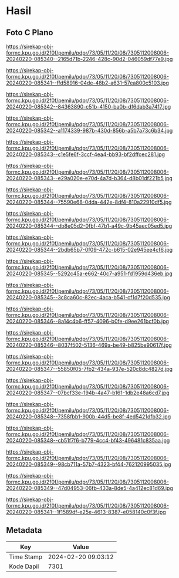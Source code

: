 # Hasil

## Foto C Plano

https://sirekap-obj-formc.kpu.go.id/2f0f/pemilu/pdpr/73/05/11/20/08/7305112008006-20240220-085340--2165d71b-2246-428c-90d2-046059df77e9.jpg

https://sirekap-obj-formc.kpu.go.id/2f0f/pemilu/pdpr/73/05/11/20/08/7305112008006-20240220-085341--ffd58916-04de-48b2-a631-57ea800c5103.jpg

https://sirekap-obj-formc.kpu.go.id/2f0f/pemilu/pdpr/73/05/11/20/08/7305112008006-20240220-085342--84363890-c51b-4150-ba0b-df6dab3a7417.jpg

https://sirekap-obj-formc.kpu.go.id/2f0f/pemilu/pdpr/73/05/11/20/08/7305112008006-20240220-085342--a1174339-987b-430d-856b-a5b7a73c6b34.jpg

https://sirekap-obj-formc.kpu.go.id/2f0f/pemilu/pdpr/73/05/11/20/08/7305112008006-20240220-085343--c1e5fe6f-3ccf-4ea4-bb93-bf2dffcec281.jpg

https://sirekap-obj-formc.kpu.go.id/2f0f/pemilu/pdpr/73/05/11/20/08/7305112008006-20240220-085343--e29a020e-e70d-4a7d-b364-d8b01df221b5.jpg

https://sirekap-obj-formc.kpu.go.id/2f0f/pemilu/pdpr/73/05/11/20/08/7305112008006-20240220-085344--75590e68-0dda-442e-8df4-810a22910df5.jpg

https://sirekap-obj-formc.kpu.go.id/2f0f/pemilu/pdpr/73/05/11/20/08/7305112008006-20240220-085344--db8e05d2-0fbf-47b1-a49c-9b45aec05ed5.jpg

https://sirekap-obj-formc.kpu.go.id/2f0f/pemilu/pdpr/73/05/11/20/08/7305112008006-20240220-085344--2bdb65b7-0f09-472c-b615-02e945ee4cf6.jpg

https://sirekap-obj-formc.kpu.go.id/2f0f/pemilu/pdpr/73/05/11/20/08/7305112008006-20240220-085345--5292c45a-e662-40c7-a951-fd1959d436eb.jpg

https://sirekap-obj-formc.kpu.go.id/2f0f/pemilu/pdpr/73/05/11/20/08/7305112008006-20240220-085345--3c8ca60c-82ec-4aca-b541-cf1d7f20d535.jpg

https://sirekap-obj-formc.kpu.go.id/2f0f/pemilu/pdpr/73/05/11/20/08/7305112008006-20240220-085346--8a14c4b6-ff57-4096-b0fe-d9ee261bcf0b.jpg

https://sirekap-obj-formc.kpu.go.id/2f0f/pemilu/pdpr/73/05/11/20/08/7305112008006-20240220-085346--8037f502-5136-469a-be49-b825be90617f.jpg

https://sirekap-obj-formc.kpu.go.id/2f0f/pemilu/pdpr/73/05/11/20/08/7305112008006-20240220-085347--55850f05-7fb2-434a-937e-520c8dc4827d.jpg

https://sirekap-obj-formc.kpu.go.id/2f0f/pemilu/pdpr/73/05/11/20/08/7305112008006-20240220-085347--07bcf33e-194b-4a47-b161-1db2e48a6cd7.jpg

https://sirekap-obj-formc.kpu.go.id/2f0f/pemilu/pdpr/73/05/11/20/08/7305112008006-20240220-085348--7358fbb1-900b-44d5-be8f-4ed5421dfb32.jpg

https://sirekap-obj-formc.kpu.go.id/2f0f/pemilu/pdpr/73/05/11/20/08/7305112008006-20240220-085348--cb51f7f6-b779-4cc4-bf43-496481c835aa.jpg

https://sirekap-obj-formc.kpu.go.id/2f0f/pemilu/pdpr/73/05/11/20/08/7305112008006-20240220-085349--98cb711a-57b7-4323-bf44-762120995035.jpg

https://sirekap-obj-formc.kpu.go.id/2f0f/pemilu/pdpr/73/05/11/20/08/7305112008006-20240220-085349--47d04953-06fb-433a-8de5-4a412ec81d69.jpg

https://sirekap-obj-formc.kpu.go.id/2f0f/pemilu/pdpr/73/05/11/20/08/7305112008006-20240220-085341--1f1589df-e25e-4613-8387-e058140c0f3f.jpg


## Metadata

| Key        | Value               |
| ---------- | ------------------- |
| Time Stamp | 2024-02-20 09:03:12 |
| Kode Dapil | 7301                |




